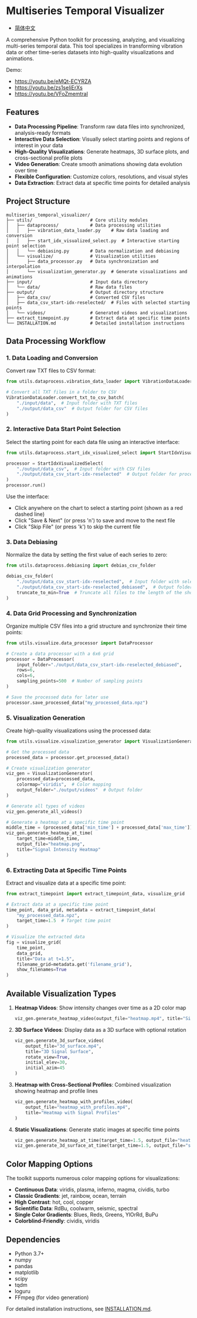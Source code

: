 # Multiseries Temporal Visualizer

- [简体中文](README_CN.md)

A comprehensive Python toolkit for processing, analyzing, and visualizing multi-series temporal data. This tool specializes in transforming vibration data or other time-series datasets into high-quality visualizations and animations.

Demo:
- https://youtu.be/eMQt-ECYRZA
- https://youtu.be/zs1seIiErXs
- https://youtu.be/VFoZmemtraI

## Features

- **Data Processing Pipeline**: Transform raw data files into synchronized, analysis-ready formats
- **Interactive Data Selection**: Visually select starting points and regions of interest in your data
- **High-Quality Visualizations**: Generate heatmaps, 3D surface plots, and cross-sectional profile plots
- **Video Generation**: Create smooth animations showing data evolution over time
- **Flexible Configuration**: Customize colors, resolutions, and visual styles
- **Data Extraction**: Extract data at specific time points for detailed analysis

## Project Structure

```
multiseries_temporal_visualizer/
├── utils/                      # Core utility modules
│   ├── dataprocess/            # Data processing utilities
│   │   ├── vibration_data_loader.py    # Raw data loading and conversion
│   │   ├── start_idx_visualized_select.py  # Interactive starting point selection
│   │   └── debiasing.py        # Data normalization and debiasing
│   └── visualize/              # Visualization utilities
│       ├── data_processor.py   # Data synchronization and interpolation
│       └── visualization_generator.py  # Generate visualizations and animations
├── input/                      # Input data directory 
│   └── data/                   # Raw data files
├── output/                     # Output directory structure
│   ├── data_csv/               # Converted CSV files
│   ├── data_csv_start-idx-reselected/  # Files with selected starting points
│   └── videos/                 # Generated videos and visualizations
├── extract_timepoint.py        # Extract data at specific time points
└── INSTALLATION.md             # Detailed installation instructions
```

## Data Processing Workflow

### 1. Data Loading and Conversion

Convert raw TXT files to CSV format:

```python
from utils.dataprocess.vibration_data_loader import VibrationDataLoader

# Convert all TXT files in a folder to CSV
VibrationDataLoader.convert_txt_to_csv_batch(
    "./input/data",  # Input folder with TXT files
    "./output/data_csv"  # Output folder for CSV files
)
```

### 2. Interactive Data Start Point Selection

Select the starting point for each data file using an interactive interface:

```python
from utils.dataprocess.start_idx_visualized_select import StartIdxVisualizedSelect

processor = StartIdxVisualizedSelect(
    "./output/data_csv",  # Input folder with CSV files
    "./output/data_csv_start-idx-reselected"  # Output folder for processed files
)
processor.run()
```

Use the interface:
- Click anywhere on the chart to select a starting point (shown as a red dashed line)
- Click "Save & Next" (or press 'n') to save and move to the next file
- Click "Skip File" (or press 'k') to skip the current file

### 3. Data Debiasing

Normalize the data by setting the first value of each series to zero:

```python
from utils.dataprocess.debiasing import debias_csv_folder

debias_csv_folder(
    "./output/data_csv_start-idx-reselected",  # Input folder with selected start points 
    "./output/data_csv_start-idx-reselected_debiased",  # Output folder for debiased data
    truncate_to_min=True  # Truncate all files to the length of the shortest file
)
```

### 4. Data Grid Processing and Synchronization

Organize multiple CSV files into a grid structure and synchronize their time points:

```python
from utils.visualize.data_processor import DataProcessor

# Create a data processor with a 6x6 grid
processor = DataProcessor(
    input_folder="./output/data_csv_start-idx-reselected_debiased",
    rows=6,
    cols=6,
    sampling_points=500  # Number of sampling points
)

# Save the processed data for later use
processor.save_processed_data("my_processed_data.npz")
```

### 5. Visualization Generation

Create high-quality visualizations using the processed data:

```python
from utils.visualize.visualization_generator import VisualizationGenerator

# Get the processed data
processed_data = processor.get_processed_data()

# Create visualization generator
viz_gen = VisualizationGenerator(
    processed_data=processed_data,
    colormap="viridis",  # Color mapping
    output_folder="./output/videos"  # Output folder
)

# Generate all types of videos
viz_gen.generate_all_videos()

# Generate a heatmap at a specific time point
middle_time = (processed_data['min_time'] + processed_data['max_time']) / 2
viz_gen.generate_heatmap_at_time(
    target_time=middle_time,
    output_file="heatmap.png",
    title="Signal Intensity Heatmap"
)
```

### 6. Extracting Data at Specific Time Points

Extract and visualize data at a specific time point:

```python
from extract_timepoint import extract_timepoint_data, visualize_grid

# Extract data at a specific time point
time_point, data_grid, metadata = extract_timepoint_data(
    "my_processed_data.npz",
    target_time=1.5  # Target time point
)

# Visualize the extracted data
fig = visualize_grid(
    time_point,
    data_grid,
    title="Data at t=1.5",
    filename_grid=metadata.get('filename_grid'),
    show_filenames=True
)
```

## Available Visualization Types

1. **Heatmap Videos**: Show intensity changes over time as a 2D color map
   ```python
   viz_gen.generate_heatmap_video(output_file="heatmap.mp4", title="Signal Intensity Heatmap")
   ```

2. **3D Surface Videos**: Display data as a 3D surface with optional rotation
   ```python
   viz_gen.generate_3d_surface_video(
       output_file="3d_surface.mp4",
       title="3D Signal Surface",
       rotate_view=True,
       initial_elev=30,
       initial_azim=45
   )
   ```

3. **Heatmap with Cross-Sectional Profiles**: Combined visualization showing heatmap and profile lines
   ```python
   viz_gen.generate_heatmap_with_profiles_video(
       output_file="heatmap_with_profiles.mp4",
       title="Heatmap with Signal Profiles"
   )
   ```

4. **Static Visualizations**: Generate static images at specific time points
   ```python
   viz_gen.generate_heatmap_at_time(target_time=1.5, output_file="heatmap_t1.5.png")
   viz_gen.generate_3d_surface_at_time(target_time=1.5, output_file="surface_t1.5.png")
   ```

## Color Mapping Options

The toolkit supports numerous color mapping options for visualizations:

- **Continuous Data**: viridis, plasma, inferno, magma, cividis, turbo
- **Classic Gradients**: jet, rainbow, ocean, terrain
- **High Contrast**: hot, cool, copper
- **Scientific Data**: RdBu, coolwarm, seismic, spectral
- **Single Color Gradients**: Blues, Reds, Greens, YlOrRd, BuPu
- **Colorblind-Friendly**: cividis, viridis

## Dependencies

- Python 3.7+
- numpy
- pandas
- matplotlib
- scipy
- tqdm
- loguru
- FFmpeg (for video generation)

For detailed installation instructions, see [INSTALLATION.md](INSTALLATION.md).